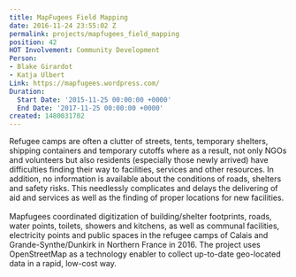 ```yaml
---
title: MapFugees Field Mapping
date: 2016-11-24 23:55:02 Z
permalink: projects/mapfugees_field_mapping
position: 42
HOT Involvement: Community Development
Person:
- Blake Girardot
- Katja Ulbert
Link: https://mapfugees.wordpress.com/
Duration:
  Start Date: '2015-11-25 00:00:00 +0000'
  End Date: '2017-11-25 00:00:00 +0000'
created: 1480031702
---
```


<p>Refugee camps are often a clutter of streets, tents, temporary shelters, shipping containers and temporary cutoffs where as a result, not only NGOs and volunteers but also residents (especially those newly arrived) have difficulties finding their way to facilities, services and other resources. In addition, no information is available about the conditions of roads, shelters and safety risks. This needlessly complicates and delays the delivering of aid and services as well as the finding of proper locations for new facilities.<br><br>Mapfugees coordinated digitization of building/shelter footprints, roads, water points, toilets, showers and kitchens, as well as communal facilities, electricity points and public spaces in the refugee camps of Calais and Grande-Synthe/Dunkirk in Northern France in 2016. The project uses OpenStreetMap as a technology enabler to collect up-to-date geo-located data in a rapid, low-cost way.</p>
